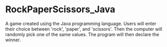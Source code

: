# RockPaperScissors_Java
A game created using the Java programming language. Users will enter their choice between 'rock', 'paper', and 'scissors'. Then the computer will randomly pick one of the same values. The program will then declare the winner.
